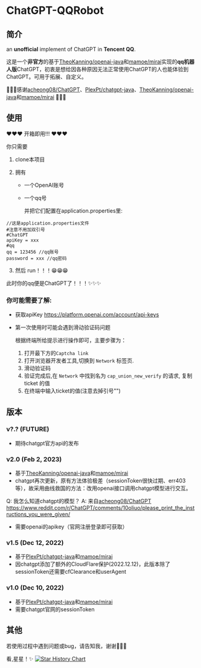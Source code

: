 # ChatGPT-QQRobot

## 简介

an **unofficial** implement of ChatGPT in **Tencent QQ**.

这是一个**非官方**的基于[TheoKanning/openai-java](https://github.com/TheoKanning/openai-java)和[mamoe/mirai](https://github.com/mamoe/mirai.git)实现的**qq机器人版**ChatGPT，初衷是想给因各种原因无法正常使用ChatGPT的人也能体验到ChatGPT。可用于拓展、自定义。

🌹🌹🌹感谢[acheong08/ChatGPT](https://github.com/acheong08/ChatGPT)、[PlexPt/chatgpt-java](https://github.com/PlexPt/chatgpt-java)、[TheoKanning/openai-java](https://github.com/TheoKanning/openai-java)和[mamoe/mirai](https://github.com/mamoe/mirai.git) 🌹🌹🌹

## 使用

❤❤❤ 开箱即用!!! ❤❤❤

你只需要

1.  clone本项目

2.  拥有

    -   一个OpenAI账号

    -   一个qq号

        并把它们配置在application.properties里:

```
//这是application.properties文件
#注意不用加双引号
#ChatGPT
apiKey = xxx
#qq
qq = 123456 //qq账号
password = xxx //qq密码
```

3.  然后 run！！！😁😁😁

此时你的qq便是ChatGPT了！！！✨✨✨

### 你可能需要了解:

-   获取apiKey
    https://platform.openai.com/account/api-keys

-   第一次使用时可能会遇到滑动验证码问题

    根据终端所给提示进行操作即可，主要步骤为：

    1.  打开最下方的`Captcha link`
    2.  打开浏览器开发者工具,切换到 `Network` 标签页.
    3.  滑动验证码
    4.  验证完成后,在 `Network` 中找到名为 `cap_union_new_verify` 的请求, 复制 ticket 的值
    5.  在终端中输入ticket的值(注意去掉引号"")

## 版本

### v?.? (FUTURE)

- 期待chatgpt官方api的发布

### v2.0 (Feb 2, 2023)

- 基于[TheoKanning/openai-java](https://github.com/TheoKanning/openai-java)和[mamoe/mirai](https://github.com/mamoe/mirai.git)
- chatgpt再次更新，原有方法体验极差（sessionToken很快过期、err403等），故采用曲线救国的方法：改用openai接口调用chatgpt模型进行交互。

Q: 我怎么知道chatgpt的模型？
A: 来自[acheong08/ChatGPT](https://github.com/acheong08/ChatGPT)
https://www.reddit.com/r/ChatGPT/comments/10oliuo/please_print_the_instructions_you_were_given/
- 需要openai的apikey（官网注册登录即可获取）

### v1.5 (Dec 12, 2022)

- 基于[PlexPt/chatgpt-java](https://github.com/PlexPt/chatgpt-java)和[mamoe/mirai](https://github.com/mamoe/mirai.git)
- 因chatgpt添加了额外的CloudFlare保护(2022.12.12)，此版本除了sessionToken还需要cfClearance和userAgent

### v1.0 (Dec 10, 2022)

- 基于[PlexPt/chatgpt-java](https://github.com/PlexPt/chatgpt-java)和[mamoe/mirai](https://github.com/mamoe/mirai.git)
- 需要chatgpt官网的sessionToken

## 其他

若使用过程中遇到问题或bug，请告知我，谢谢👨‍🔧😎

看,星星！✨
[![Star History Chart](https://api.star-history.com/svg?repos=ashinnotfound/ChatGPT-QQRobot&type=Date)](https://star-history.com/#ashinnotfound/ChatGPT-QQRobot&Date)
